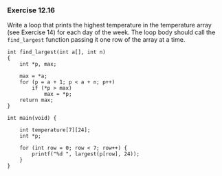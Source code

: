 ### Exercise 12.16

Write a loop that prints the highest temperature in the temperature array (see Exercise 14) for each day of the week. The loop body should call the `find_largest` function passing it one row of the array at a time. 

```
int find_largest(int a[], int n)
{
    int *p, max;

    max = *a;
    for (p = a + 1; p < a + n; p++)
        if (*p > max)
            max = *p;
    return max;
}

int main(void) {

    int temperature[7][24];
    int *p;

    for (int row = 0; row < 7; row++) {
        printf("%d ", largest(p[row], 24));
    }
}
```
